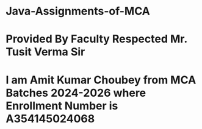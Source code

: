 # Java-Assignments-of-MCA 
# Provided By Faculty Respected Mr. Tusit Verma Sir
# I am Amit Kumar Choubey from MCA Batches 2024-2026 where Enrollment Number is A354145024068
